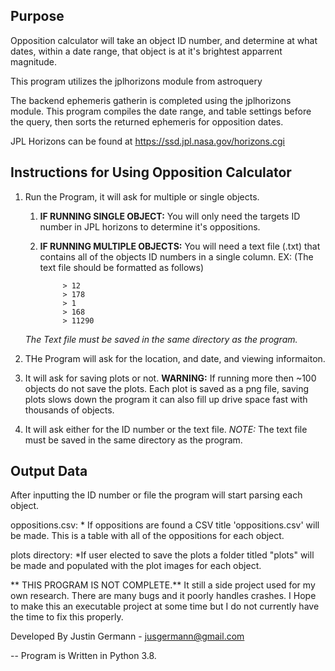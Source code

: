 ## Purpose

Opposition calculator will take an object ID number, and determine at what
dates, within a date range, that object is at it's brightest apparrent 
magnitude.

This program utilizes the jplhorizons module from astroquery

The backend ephemeris gatherin is completed using the jplhorizons module.
This program compiles the date range, and table settings before the query,
then sorts the returned ephemeris for opposition dates. 

JPL Horizons can be found at https://ssd.jpl.nasa.gov/horizons.cgi


## Instructions for Using Opposition Calculator
1. Run the Program, it will ask for multiple or single objects.
    1. **IF RUNNING SINGLE OBJECT:** You will only need the targets ID number in 
        JPL horizons to determine it's oppositions.
    2. **IF RUNNING MULTIPLE OBJECTS:** You will need a text file (.txt) that 
        contains all of the objects ID numbers in a single column.
            EX: (The text file should be formatted as follows)
            
                > 12
                > 178
                > 1
                > 168
                > 11290
    
    
    
    _The Text file must be saved in the same directory as the program._
                
2. THe Program will ask for the location, and date, and viewing informaiton.
4. It will ask for saving plots or not.
        **WARNING:** If running more then ~100 objects do not save the plots. Each
            plot is saved as a png file, saving plots slows down the program
            it can also fill up drive space fast with thousands of objects.
5. It will ask either for the ID number or the text file. 
    _NOTE:_ The text file must be saved in the same directory as the program.


## Output Data

After inputting the ID number or file the program will start parsing each
object. 

oppositions.csv:
    * If oppositions are found a CSV title 'oppositions.csv' will be made. 
    This is a table with all of the oppositions for each object. 


plots directory:
    *If user elected to save the plots a folder titled "plots" will be made
    and populated with the plot images for each object.



** THIS PROGRAM IS NOT COMPLETE.** It still a side project used for my own research. 
There are many bugs and it poorly handles crashes. I Hope to make this an 
executable project at some time but I do not currently have the time to fix 
this properly. 



Developed By Justin Germann - jusgermann@gmail.com
	
-- Program is Written in Python 3.8.